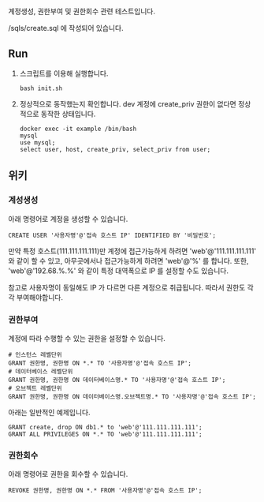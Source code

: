 #
계정생성, 권한부여 및 권한회수 관련 테스트입니다.

/sqls/create.sql 에 작성되어 있습니다.

## Run
1. 스크립트를 이용해 실행합니다.
    ```
    bash init.sh
    ```
2. 정상적으로 동작했는지 확인합니다. dev 계정에 create_priv 권한이 없다면 정상적으로 동작한 상태입니다.
    ```
    docker exec -it example /bin/bash
    mysql
    use mysql;
    select user, host, create_priv, select_priv from user;
    ````


## 위키
### 계성생성
아래 명령어로 계정을 생성할 수 있습니다.

```mysql
CREATE USER '사용자명'@'접속 호스트 IP' IDENTIFIED BY '비밀번호';
```

만약 특정 호스트(111.111.111.111)만 계정에 접근가능하게 하려면 'web'@'111.111.111.111' 와 같이 할 수 있고, 아무곳에서나 접근가능하게 하려면 'web'@'%' 를 합니다. 또한, 'web'@'192.68.%.%' 와 같이 특정 대역폭으로 IP 를 설정할 수도 있습니다.

참고로 사용자명이 동일해도 IP 가 다르면 다른 계정으로 취급됩니다. 따라서 권한도 각각 부여해야합니다.

### 권한부여
계정에 따라 수행할 수 있는 권한을 설정할 수 있습니다.
```
# 인스턴스 레벨단위
GRANT 권한명, 권한명 ON *.* TO '사용자명'@'접속 호스트 IP';
# 데이터베이스 레벨단위
GRANT 권한명, 권한명 ON 데이터베이스명.* TO '사용자명'@'접속 호스트 IP';
# 오브젝트 레벨단위
GRANT 권한명, 권한명 ON 데이터베이스명.오브젝트명.* TO '사용자명'@'접속 호스트 IP';
```

아래는 일반적인 예제입니다.

```
GRANT create, drop ON db1.* to 'web'@'111.111.111.111';
GRANT ALL PRIVILEGES ON *.* TO 'web'@'111.111.111.111';
```

### 권한회수
아래 명령어로 권한을 회수할 수 있습니다.
```
REVOKE 권한명, 권한명 ON *.* FROM '사용자명'@'접속 호스트 IP';
```

